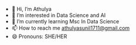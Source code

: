 - 👋 Hi, I’m Athulya
- 👀 I’m interested in Data Science and AI
- 🌱 I’m currently learning Msc In Data Science
- 📫 How to reach me athulyasunil1711@gmail.com
- 😄 Pronouns: SHE/HER
  

<!---
athulya-sunil97/athulya-sunil97 is a ✨ special ✨ repository because its `README.md` (this file) appears on your GitHub profile.
You can click the Preview link to take a look at your changes.
--->
